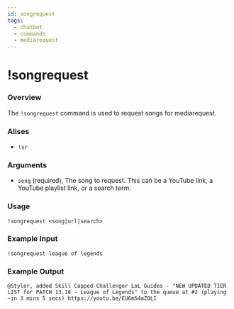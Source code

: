```yaml
---
id: songrequest
tags:
  - chatbot
  - commands
  - mediarequest
---
```

# !songrequest

### Overview

The `!songrequest` command is used to request songs for mediarequest.

### Alises

- `!sr`

### Arguments

- `song` (required), The song to request. This can be a YouTube link, a YouTube playlist link, or a search term.
  
### Usage

```
!songrequest <song|url|search>
```

### Example Input

```
!songrequest league of legends 
```

### Example Output

```
@Styler, added Skill Capped Challenger LoL Guides - "NEW UPDATED TIER LIST for PATCH 13.18 - League of Legends" to the queue at #2 (playing ~in 3 mins 5 secs) https://youtu.be/EU6m54aZOLI
```
